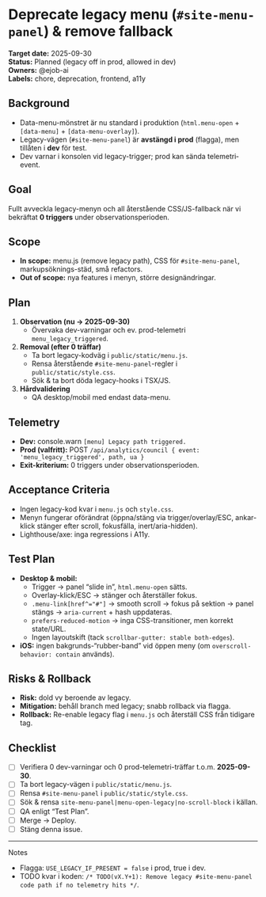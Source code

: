 # Deprecate legacy menu (`#site-menu-panel`) & remove fallback

**Target date:** 2025-09-30  
**Status:** Planned (legacy off in prod, allowed in dev)  
**Owners:** @ejob-ai  
**Labels:** chore, deprecation, frontend, a11y

## Background
- Data-menu-mönstret är nu standard i produktion (`html.menu-open` + `[data-menu]` + `[data-menu-overlay]`).
- Legacy-vägen (`#site-menu-panel`) är **avstängd i prod** (flagga), men tillåten i **dev** för test.
- Dev varnar i konsolen vid legacy-trigger; prod kan sända telemetri‐event.

## Goal
Fullt avveckla legacy-menyn och all återstående CSS/JS-fallback när vi bekräftat **0 triggers** under observationsperioden.

## Scope
- **In scope:** menu.js (remove legacy path), CSS för `#site-menu-panel`, markupsöknings-städ, små refactors.
- **Out of scope:** nya features i menyn, större designändringar.

## Plan
1) **Observation (nu → 2025-09-30)**
   - Övervaka dev-varningar och ev. prod-telemetri `menu_legacy_triggered`.
2) **Removal (efter 0 träffar)**
   - Ta bort legacy-kodväg i `public/static/menu.js`.
   - Rensa återstående `#site-menu-panel`-regler i `public/static/style.css`.
   - Sök & ta bort döda legacy-hooks i TSX/JS.
3) **Hårdvalidering**
   - QA desktop/mobil med endast data-menu.

## Telemetry
- **Dev:** console.warn `[menu] Legacy path triggered.`
- **Prod (valfritt):** POST `/api/analytics/council { event: 'menu_legacy_triggered', path, ua }`
- **Exit-kriterium:** 0 triggers under observationsperioden.

## Acceptance Criteria
- Ingen legacy-kod kvar i `menu.js` och `style.css`.
- Menyn fungerar oförändrat (öppna/stäng via trigger/overlay/ESC, ankar-klick stänger efter scroll, fokusfälla, inert/aria-hidden).
- Lighthouse/axe: inga regressions i A11y.

## Test Plan
- **Desktop & mobil:**
  - Trigger → panel “slide in”, `html.menu-open` sätts.
  - Overlay-klick/ESC → stänger och återställer fokus.
  - `.menu-link[href^="#"]` → smooth scroll → fokus på sektion → panel stängs → `aria-current` + hash uppdateras.
  - `prefers-reduced-motion` → inga CSS-transitioner, men korrekt state/URL.
  - Ingen layoutskift (tack `scrollbar-gutter: stable both-edges`).
- **iOS:** ingen bakgrunds-“rubber-band” vid öppen meny (om `overscroll-behavior: contain` används).

## Risks & Rollback
- **Risk:** dold vy beroende av legacy.  
- **Mitigation:** behåll branch med legacy; snabb rollback via flagga.  
- **Rollback:** Re-enable legacy flag i `menu.js` och återställ CSS från tidigare tag.

## Checklist
- [ ] Verifiera 0 dev-varningar och 0 prod-telemetri-träffar t.o.m. **2025-09-30**.
- [ ] Ta bort legacy-vägen i `public/static/menu.js`.  
- [ ] Rensa `#site-menu-panel` i `public/static/style.css`.  
- [ ] Sök & rensa `site-menu-panel|menu-open-legacy|no-scroll-block` i källan.  
- [ ] QA enligt “Test Plan”.  
- [ ] Merge → Deploy.  
- [ ] Stäng denna issue.

---

Notes
- Flagga: `USE_LEGACY_IF_PRESENT = false` i prod, true i dev.  
- TODO kvar i koden: `/* TODO(vX.Y+1): Remove legacy #site-menu-panel code path if no telemetry hits */`.
